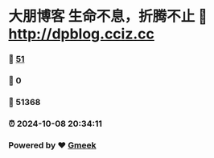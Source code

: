 # 大朋博客 生命不息，折腾不止 :link: http://dpblog.cciz.cc 
### :page_facing_up: [51](http://dpblog.cciz.cc/tag.html) 
### :speech_balloon: 0 
### :hibiscus: 51368 
### :alarm_clock: 2024-10-08 20:34:11 
### Powered by :heart: [Gmeek](https://github.com/Meekdai/Gmeek)
